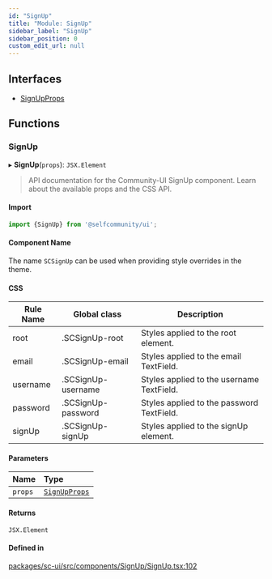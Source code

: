 ```yaml
---
id: "SignUp"
title: "Module: SignUp"
sidebar_label: "SignUp"
sidebar_position: 0
custom_edit_url: null
---
```


## Interfaces

- [SignUpProps](../interfaces/SignUp.SignUpProps)

## Functions

### SignUp

▸ **SignUp**(`props`): `JSX.Element`

> API documentation for the Community-UI SignUp component. Learn about the available props and the CSS API.

#### Import

```jsx
import {SignUp} from '@selfcommunity/ui';
```

#### Component Name

The name `SCSignUp` can be used when providing style overrides in the theme.

#### CSS

|Rule Name|Global class|Description|
|---|---|---|
|root|.SCSignUp-root|Styles applied to the root element.|
|email|.SCSignUp-email|Styles applied to the email TextField.|
|username|.SCSignUp-username|Styles applied to the username TextField.|
|password|.SCSignUp-password|Styles applied to the password TextField.|
|signUp|.SCSignUp-signUp|Styles applied to the signUp element.|

#### Parameters

| Name | Type |
| :------ | :------ |
| `props` | [`SignUpProps`](../interfaces/SignUp.SignUpProps) |

#### Returns

`JSX.Element`

#### Defined in

[packages/sc-ui/src/components/SignUp/SignUp.tsx:102](https://github.com/selfcommunity/community-ui/blob/3d68cce/packages/sc-ui/src/components/SignUp/SignUp.tsx#L102)
